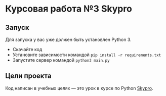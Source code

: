 # Курсовая работа №3 Skypro

## Запуск

Для запуска у вас уже должен быть установлен Python 3.

- Скачайте код
- Установите зависимости командой `pip install -r requirements.txt`
- Запустите сервер командой `python3 main.py`

## Цели проекта

Код написан в учебных целях — это урок в курсе по Python [Skypro](https://sky.pro).